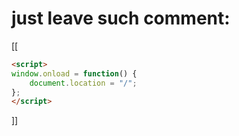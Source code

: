 # just leave such comment:
[[
```html
<script>
window.onload = function() {  
    document.location = "/";
};
</script>
```
]]
